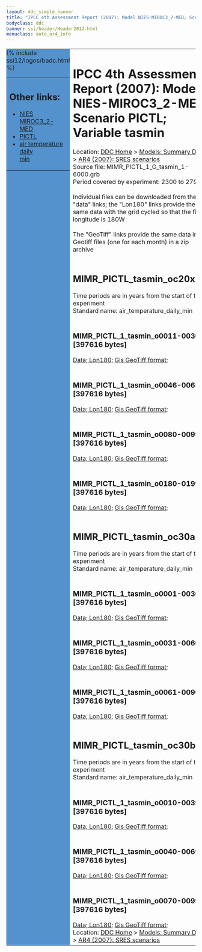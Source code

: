 ```yaml
---
layout: ddc_simple_banner
title: "IPCC 4th Assessment Report (2007): Model NIES-MIROC3_2-MED; Scenario PICTL; Variable tasmin"
bodyclass: ddc
banner: ssi/header/Header2012.html
menuclass: auto_ar4_info
---
```



<table width="100%" border="0" cellspacing="0" cellpadding="0" style="border-collapse: collapse;">
<tr style="margin:0;padding:0;border:0;">
<td style="margin:0;padding:0;border:0;height:1pt;width:150pt;background:#5492CD;" valign="top" >

<div id="lh-col2" class="auto_ar4_info">
<table class="menumain" bgcolor="#5492CD" cellspacing="0" width="100%" border="0">
<tr><td>
<h2> Other links:</h2>
<ul>
<li><a href="/auto/ar4/model-NIES-MIROC3_2-MED.html">NIES<br/>MIROC3_2-MED</a></li>
<li><a href="/auto/ar4/scenario-PICTL.html">PICTL</a></li>
<li><a href="/auto/ar4/var-air_temperature_daily_min.html">air temperature daily<br/> min</a></li>
</ul>
</td></tr>
{% include ssi12/logos/badc.html %}
</table>
</div>
</td>
<td><h1>IPCC 4th Assessment Report (2007): Model NIES-MIROC3_2-MED; Scenario PICTL; Variable tasmin</h1>

<!-- Breadcrumb1 -->
<div id="breadcrumb1" align="left">
Location: <a href="/index.html">DDC Home</a> > <a href="/sim/gcm_clim/">Models: Summary Data</a>
> <a href="/sim/gcm_clim/SRES_AR4/index.html">AR4 (2007): SRES scenarios</a>
</div>
<!-- End of Breadcrumb1 -->Source file: MIMR_PICTL_1_G_tasmin_1-6000.grb
<br/>
Period covered by experiment: 2300 to 2799<br/>
<br/>Individual files can be downloaded from the "data" links; the "Lon180" links provide the same data
         with the grid cycled so that the first longitude is 180W<br/>
<br/>The "GeoTiff" links provide the same data in 12 Geotiff files (one for each month)
          in a zip archive<br/>
<br/><h2>MIMR_PICTL_tasmin_oc20x.tar</h2>
Time periods are in years from the start of the experiment<br/>
Standard name: air_temperature_daily_min<br>
<br/><h3>MIMR_PICTL_1_tasmin_o0011-0030.nc [397616 bytes]</h3>
<a href="/cgi-bin/downl/ar4_nc/tasmin/MIMR_PICTL_1_tasmin_o0011-0030.nc">Data; </a><a href="/cgi-bin/downl/ar4_nc/tasmin/MIMR_PICTL_1_tasmin_o0011-0030.cyto180.nc"> Lon180</a>; <a href="/cgi-bin/downl/ar4_tif/tasmin/MIMR_PICTL_1_tasmin_o0011-0030.zip">Gis GeoTiff format; </a><br/>
<br/><h3>MIMR_PICTL_1_tasmin_o0046-0065.nc [397616 bytes]</h3>
<a href="/cgi-bin/downl/ar4_nc/tasmin/MIMR_PICTL_1_tasmin_o0046-0065.nc">Data; </a><a href="/cgi-bin/downl/ar4_nc/tasmin/MIMR_PICTL_1_tasmin_o0046-0065.cyto180.nc"> Lon180</a>; <a href="/cgi-bin/downl/ar4_tif/tasmin/MIMR_PICTL_1_tasmin_o0046-0065.zip">Gis GeoTiff format; </a><br/>
<br/><h3>MIMR_PICTL_1_tasmin_o0080-0099.nc [397616 bytes]</h3>
<a href="/cgi-bin/downl/ar4_nc/tasmin/MIMR_PICTL_1_tasmin_o0080-0099.nc">Data; </a><a href="/cgi-bin/downl/ar4_nc/tasmin/MIMR_PICTL_1_tasmin_o0080-0099.cyto180.nc"> Lon180</a>; <a href="/cgi-bin/downl/ar4_tif/tasmin/MIMR_PICTL_1_tasmin_o0080-0099.zip">Gis GeoTiff format; </a><br/>
<br/><h3>MIMR_PICTL_1_tasmin_o0180-0199.nc [397616 bytes]</h3>
<a href="/cgi-bin/downl/ar4_nc/tasmin/MIMR_PICTL_1_tasmin_o0180-0199.nc">Data; </a><a href="/cgi-bin/downl/ar4_nc/tasmin/MIMR_PICTL_1_tasmin_o0180-0199.cyto180.nc"> Lon180</a>; <a href="/cgi-bin/downl/ar4_tif/tasmin/MIMR_PICTL_1_tasmin_o0180-0199.zip">Gis GeoTiff format; </a><br/>
<br/><h2>MIMR_PICTL_tasmin_oc30a.tar</h2>
Time periods are in years from the start of the experiment<br/>
Standard name: air_temperature_daily_min<br>
<br/><h3>MIMR_PICTL_1_tasmin_o0001-0030.nc [397616 bytes]</h3>
<a href="/cgi-bin/downl/ar4_nc/tasmin/MIMR_PICTL_1_tasmin_o0001-0030.nc">Data; </a><a href="/cgi-bin/downl/ar4_nc/tasmin/MIMR_PICTL_1_tasmin_o0001-0030.cyto180.nc"> Lon180</a>; <a href="/cgi-bin/downl/ar4_tif/tasmin/MIMR_PICTL_1_tasmin_o0001-0030.zip">Gis GeoTiff format; </a><br/>
<br/><h3>MIMR_PICTL_1_tasmin_o0031-0060.nc [397616 bytes]</h3>
<a href="/cgi-bin/downl/ar4_nc/tasmin/MIMR_PICTL_1_tasmin_o0031-0060.nc">Data; </a><a href="/cgi-bin/downl/ar4_nc/tasmin/MIMR_PICTL_1_tasmin_o0031-0060.cyto180.nc"> Lon180</a>; <a href="/cgi-bin/downl/ar4_tif/tasmin/MIMR_PICTL_1_tasmin_o0031-0060.zip">Gis GeoTiff format; </a><br/>
<br/><h3>MIMR_PICTL_1_tasmin_o0061-0090.nc [397616 bytes]</h3>
<a href="/cgi-bin/downl/ar4_nc/tasmin/MIMR_PICTL_1_tasmin_o0061-0090.nc">Data; </a><a href="/cgi-bin/downl/ar4_nc/tasmin/MIMR_PICTL_1_tasmin_o0061-0090.cyto180.nc"> Lon180</a>; <a href="/cgi-bin/downl/ar4_tif/tasmin/MIMR_PICTL_1_tasmin_o0061-0090.zip">Gis GeoTiff format; </a><br/>
<br/><h2>MIMR_PICTL_tasmin_oc30b.tar</h2>
Time periods are in years from the start of the experiment<br/>
Standard name: air_temperature_daily_min<br>
<br/><h3>MIMR_PICTL_1_tasmin_o0010-0039.nc [397616 bytes]</h3>
<a href="/cgi-bin/downl/ar4_nc/tasmin/MIMR_PICTL_1_tasmin_o0010-0039.nc">Data; </a><a href="/cgi-bin/downl/ar4_nc/tasmin/MIMR_PICTL_1_tasmin_o0010-0039.cyto180.nc"> Lon180</a>; <a href="/cgi-bin/downl/ar4_tif/tasmin/MIMR_PICTL_1_tasmin_o0010-0039.zip">Gis GeoTiff format; </a><br/>
<br/><h3>MIMR_PICTL_1_tasmin_o0040-0069.nc [397616 bytes]</h3>
<a href="/cgi-bin/downl/ar4_nc/tasmin/MIMR_PICTL_1_tasmin_o0040-0069.nc">Data; </a><a href="/cgi-bin/downl/ar4_nc/tasmin/MIMR_PICTL_1_tasmin_o0040-0069.cyto180.nc"> Lon180</a>; <a href="/cgi-bin/downl/ar4_tif/tasmin/MIMR_PICTL_1_tasmin_o0040-0069.zip">Gis GeoTiff format; </a><br/>
<br/><h3>MIMR_PICTL_1_tasmin_o0070-0099.nc [397616 bytes]</h3>
<a href="/cgi-bin/downl/ar4_nc/tasmin/MIMR_PICTL_1_tasmin_o0070-0099.nc">Data; </a><a href="/cgi-bin/downl/ar4_nc/tasmin/MIMR_PICTL_1_tasmin_o0070-0099.cyto180.nc"> Lon180</a>; <a href="/cgi-bin/downl/ar4_tif/tasmin/MIMR_PICTL_1_tasmin_o0070-0099.zip">Gis GeoTiff format; </a><br/>
<!-- Breadcrumb2 -->
<div id="breadcrumb2" align="left">
Location: <a href="/index.html">DDC Home</a> > <a href="/sim/gcm_clim/">Models: Summary Data</a>
> <a href="/sim/gcm_clim/SRES_AR4/index.html">AR4 (2007): SRES scenarios</a>
</div>
<!-- End of Breadcrumb2 --></td></tr></table>
